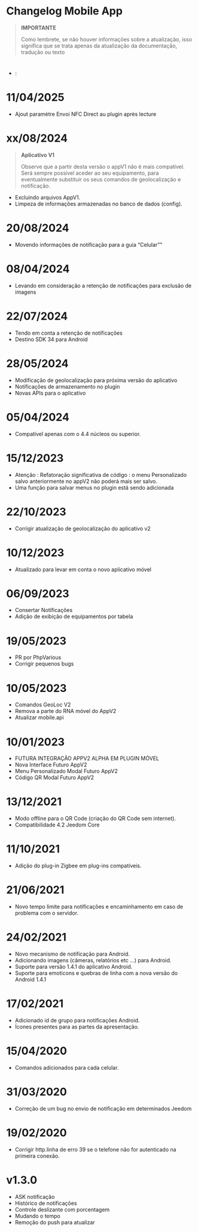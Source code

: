 # Changelog Mobile App

> **IMPORTANTE**
>
> Como lembrete, se não houver informações sobre a atualização, isso significa que se trata apenas da atualização da documentação, tradução ou texto


# 

-  : 


# 11/04/2025

- Ajout paramètre Envoi NFC Direct au plugin après lecture

# xx/08/2024

> **Aplicativo V1**
>
> Observe que a partir desta versão o appV1 não é mais compatível.
> Será sempre possível aceder ao seu equipamento, para eventualmente substituir os seus comandos de geolocalização e notificação.

- Excluindo arquivos AppV1.
- Limpeza de informações armazenadas no banco de dados (config).

# 20/08/2024

- Movendo informações de notificação para a guia “Celular”"

# 08/04/2024

- Levando em consideração a retenção de notificações para exclusão de imagens


# 22/07/2024

- Tendo em conta a retenção de notificações
- Destino SDK 34 para Android

# 28/05/2024

- Modificação de geolocalização para próxima versão do aplicativo
- Notificações de armazenamento no plugin
- Novas APIs para o aplicativo

# 05/04/2024

- Compatível apenas com o 4.4 núcleos ou superior.

# 15/12/2023

- Atenção : Refatoração significativa de código : o menu Personalizado salvo anteriormente no appV2 não poderá mais ser salvo.
- Uma função para salvar menus no plugin está sendo adicionada


# 22/10/2023

- Corrigir atualização de geolocalização do aplicativo v2

# 10/12/2023

- Atualizado para levar em conta o novo aplicativo móvel

# 06/09/2023

- Consertar Notificações
- Adição de exibição de equipamentos por tabela

# 19/05/2023

- PR por PhpVarious
- Corrigir pequenos bugs

# 10/05/2023

- Comandos GeoLoc V2
- Remova a parte do RNA móvel do AppV2
- Atualizar mobile.api

# 10/01/2023

- FUTURA INTEGRAÇÃO APPV2 ALPHA EM PLUGIN MÓVEL
- Nova Interface Futuro AppV2
- Menu Personalizado Modal Futuro AppV2
- Código QR Modal Futuro AppV2

# 13/12/2021

- Modo offline para o QR Code (criação do QR Code sem internet).
- Compatibilidade 4.2 Jeedom Core

# 11/10/2021

- Adição do plug-in Zigbee em plug-ins compatíveis.

# 21/06/2021

- Novo tempo limite para notificações e encaminhamento em caso de problema com o servidor.

# 24/02/2021

- Novo mecanismo de notificação para Android.
- Adicionando imagens (câmeras, relatórios etc ...) para Android.
- Suporte para versão 1.4.1 do aplicativo Android.
- Suporte para emoticons e quebras de linha com a nova versão do Android 1.4.1

# 17/02/2021

- Adicionado id de grupo para notificações Android.
- Ícones presentes para as partes da apresentação.

# 15/04/2020

- Comandos adicionados para cada celular.

# 31/03/2020

- Correção de um bug no envio de notificação em determinados Jeedom

# 19/02/2020

- Corrigir http.linha de erro 39 se o telefone não for autenticado na primeira conexão.

# v1.3.0

- ASK notificação
- Histórico de notificações
- Controle deslizante com porcentagem
- Mudando o tempo
- Remoção do push para atualizar
